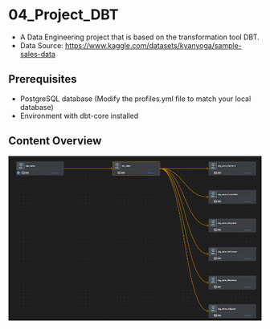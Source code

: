 # 04_Project_DBT
- A Data Engineering project that is based on the transformation tool DBT. 
- Data Source:  https://www.kaggle.com/datasets/kyanyoga/sample-sales-data  

## Prerequisites
- PostgreSQL database (Modify the profiles.yml file to match your local database)
- Environment with dbt-core installed 

## Content Overview 
![alt text](/images/image.png)


